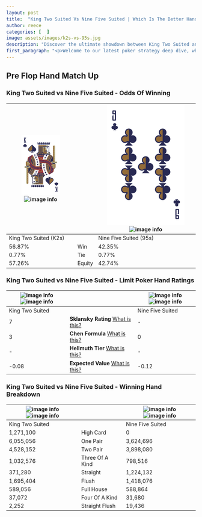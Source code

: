 ```yaml
---
layout: post
title:  "King Two Suited Vs Nine Five Suited | Which Is The Better Hand In Poker? A Complete Guide"
author: reece
categories: [  ]
image: assets/images/k2s-vs-95s.jpg
description: "Discover the ultimate showdown between King Two Suited and Nine Five Suited in poker! Uncover the odds, strategies, and scenarios where one hand triumphs over the other. Get ready to up your poker game with this thrilling analysis."
first_paragraph: "<p>Welcome to our latest poker strategy deep dive, where we're pitting two distinct hands against each other in a high-stakes showdown: King Two Suited vs Nine Five Suited.</p><p>In the dynamic world of poker, every decision counts, and knowing which hand holds the upper hand is key to your success at the table.</p><p>In this article, we'll dissect these two hands, explore the scenarios where one dominates the other, and equip you with the knowledge to make strategic choices that can tip the odds in your favor.</p><p>Get ready to unravel the intriguing dynamics of these poker hands and elevate your game to new heights.</p>"
---
```




[comment]: # (sp0)

## Pre Flop Hand Match Up

<div class="table hand-ratings" markdown="1"> 



### King Two Suited vs Nine Five Suited - Odds Of Winning


    
| ![image info](assets/images/hand1/k.png) ![image info](assets/images/hand1/2s.png) |  | ![image info](assets/images/hand2/9.png) ![image info](assets/images/hand2/5s.png) |
| -------- | -------- | -------- |
| King Two Suited (K2s) |  | Nine Five Suited (95s) |
| 56.87% | Win | 42.35% |
| 0.77% | Tie | 0.77% |
| 57.26% | Equity | 42.74% |




[comment]: # (sp1)



### King Two Suited vs Nine Five Suited - Limit Poker Hand Ratings


    
| ![image info](https://www.riverpairs.com/assets/images/hand1/k.png) ![image info](https://www.riverpairs.com/assets/images/hand1/2s.png) |  | ![image info](https://www.riverpairs.com/assets/images/hand2/9.png) ![image info](https://www.riverpairs.com/assets/images/hand2/5s.png) |
| -------- | -------- | -------- |
| King Two Suited |  | Nine Five Suited |
| 7 | **Sklansky Rating** [What is this?](/sklansky-rating-explained) | - |
| 3 | **Chen Formula** [What is this?](/chen-formula-explained) | 0 |
| - | **Hellmuth Tier** [What is this?](/Hellmuth-tier-explained) | - |
| -0.08 | **Expected Value** [What is this?](/expected-value-explained) | -0.12 |




[comment]: # (sp2)



### King Two Suited vs Nine Five Suited - Winning Hand Breakdown


    
| ![image info](https://www.riverpairs.com/assets/images/hand1/k.png) ![image info](https://www.riverpairs.com/assets/images/hand1/2s.png) |  | ![image info](https://www.riverpairs.com/assets/images/hand2/9.png) ![image info](https://www.riverpairs.com/assets/images/hand2/5s.png) |
| -------- | -------- | -------- |
| King Two Suited |  | Nine Five Suited |
| 1,271,100 | High Card | 0 |
| 6,055,056 | One Pair | 3,624,696 |
| 4,528,152 | Two Pair | 3,898,080 |
| 1,032,576 | Three Of A Kind | 798,516 |
| 371,280 | Straight | 1,224,132 |
| 1,695,404 | Flush | 1,418,076 |
| 589,056 | Full House | 588,864 |
| 37,072 | Four Of A Kind | 31,680 |
| 2,252 | Straight Flush | 19,436 |




[comment]: # (sp3)



</div>

[comment]: # (sp4)



[comment]: # (sp5)

